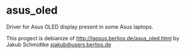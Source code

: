 asus_oled
=========

Driver for Asus OLED display present in some Asus laptops.

This progect is debianize of http://lapsus.berlios.de/asus_oled.html by
Jakub Schmidtke <sjakub@users.berlios.de>